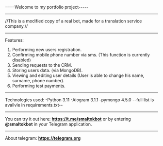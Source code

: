 -----Welcome to my portfolio project-----
___________________________
//This is a modified copy of a real bot, made for a translation service company.//
___________________________
Features:
1. Performing new users registration.
2. Confirming mobile phone number via sms. (This function is currently disabled)
3. Sending requests to the CRM.
4. Storing users data. (via MongoDB).
5. Viewing and editing user details (User is able to change his name, surname, phone number).
6. Performing test payments.
___________________________
Technologies used:
-Python 3.11
-Aiogram 3.1.1
-pymongo 4.5.0
--full list is availvle in requirements.txt--
___________________________
You can try it out here: **https://t.me/smaltokbot** or by entering **@smaltokbot** in your Telegram application. 
___________________________
About telegram: **https://telegram.org**
